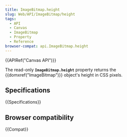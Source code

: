 ```yaml
---
title: ImageBitmap.height
slug: Web/API/ImageBitmap/height
tags:
  - API
  - Canvas
  - ImageBitmap
  - Property
  - Reference
browser-compat: api.ImageBitmap.height
---
```

{{APIRef("Canvas API")}}

The read-only **`ImageBitmap.height`** property returns the {{domxref("ImageBitmap")}} object's height in CSS pixels.

## Specifications

{{Specifications}}

## Browser compatibility

{{Compat}}
